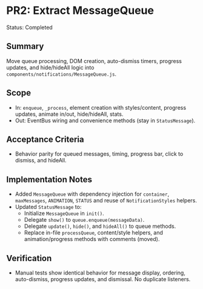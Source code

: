 # PR2: Extract MessageQueue

Status: Completed

## Summary
Move queue processing, DOM creation, auto-dismiss timers, progress updates, and hide/hideAll logic into `components/notifications/MessageQueue.js`.

## Scope
- In: `enqueue`, `_process`, element creation with styles/content, progress updates, animate in/out, hide/hideAll, stats.
- Out: EventBus wiring and convenience methods (stay in `StatusMessage`).

## Acceptance Criteria
- Behavior parity for queued messages, timing, progress bar, click to dismiss, and hideAll.

## Implementation Notes
- Added `MessageQueue` with dependency injection for `container`, `maxMessages`, `ANIMATION`, `STATUS` and reuse of `NotificationStyles` helpers.
- Updated `StatusMessage` to:
  - Initialize `MessageQueue` in `init()`.
  - Delegate `show()` to `queue.enqueue(messageData)`.
  - Delegate `update()`, `hide()`, and `hideAll()` to queue methods.
  - Replace in-file `processQueue`, content/style helpers, and animation/progress methods with comments (moved).

## Verification
- Manual tests show identical behavior for message display, ordering, auto-dismiss, progress updates, and dismissal. No duplicate listeners.

